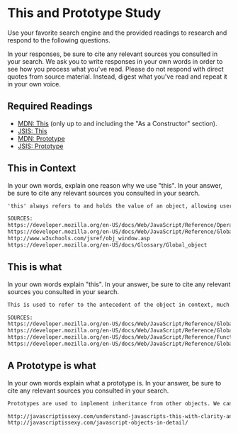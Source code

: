 # This and Prototype Study

Use your favorite search engine and the provided readings to research and
respond to the following questions.

In your responses, be sure to cite any relevant sources you consulted in your
search. We ask you to write responses in your own words in order to see how you
process what you've read. Please do not respond with direct quotes from source
material. Instead, digest what you've read and repeat it in your own voice.

## Required Readings

-   [MDN: This](https://developer.mozilla.org/en-US/docs/Web/JavaScript/Reference/Operators/this)
(only up to and including the "As a Constructor" section).
-   [JSIS: This](http://javascriptissexy.com/understand-javascripts-this-with-clarity-and-master-it/)
-   [MDN: Prototype](https://developer.mozilla.org/en-US/docs/Learn/JavaScript/Objects/Object_prototypes)
-   [JSIS: Prototype](http://javascriptissexy.com/javascript-prototype-in-plain-detailed-language/)

## This in Context

In your own words, explain one reason why we use "this". In your answer, be
sure to cite any relevant sources you consulted in your search.



```md
'this' always refers to and holds the value of an object, allowing users to access the properties associated with that object by invoking 'this'.

SOURCES:
https://developer.mozilla.org/en-US/docs/Web/JavaScript/Reference/Operators/this
https://developer.mozilla.org/en-US/docs/Web/JavaScript/Reference/Global_Objects/Function/bind
http://www.w3schools.com/jsref/obj_window.asp
https://developer.mozilla.org/en-US/docs/Glossary/Global_object

```

## This is what

In your own words explain "this".  In your answer, be
sure to cite any relevant sources you consulted in your search.

```md
This is used to refer to the antecedent of the object in context, much like pronouns in English. 'this' is essentially used as a shortcut to refer back to the object in context.

SOURCES:
https://developer.mozilla.org/en-US/docs/Web/JavaScript/Reference/Global_Objects/Function/apply
https://developer.mozilla.org/en-US/docs/Web/JavaScript/Reference/Global_Objects/Function/call
https://developer.mozilla.org/en-US/docs/Web/JavaScript/Reference/Functions/Arrow_functions
https://developer.mozilla.org/en-US/docs/Web/JavaScript/Reference/Global_Objects/Object/defineProperty

```

## A Prototype is what

In your own words explain what a prototype is.  In your answer, be
sure to cite any relevant sources you consulted in your search.

```md
Prototypes are used to implement inheritance from other objects. We can add methods and properties on a function's prototype in order to make those methods and properties available to future iterations of the function it is associated with.

http://javascriptissexy.com/understand-javascripts-this-with-clarity-and-master-it/
http://javascriptissexy.com/javascript-objects-in-detail/

```
